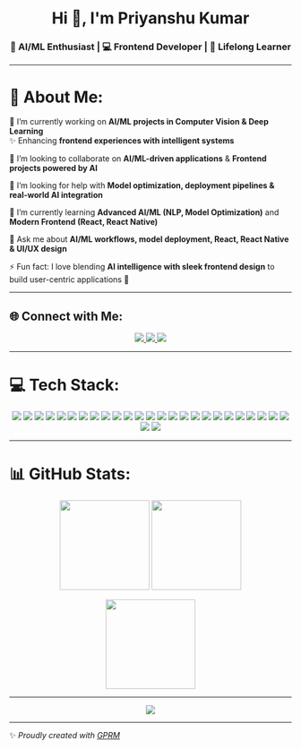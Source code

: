 <h1 align="center">Hi 👋, I'm Priyanshu Kumar</h1>
<h3 align="center">🚀 AI/ML Enthusiast | 💻 Frontend Developer | 🌟 Lifelong Learner</h3>

---

# 💫 About Me:
🔭 I’m currently working on **AI/ML projects in Computer Vision & Deep Learning**  
✨ Enhancing **frontend experiences with intelligent systems**  

🤝 I’m looking to collaborate on **AI/ML-driven applications** & **Frontend projects powered by AI**  

👐 I’m looking for help with **Model optimization, deployment pipelines & real-world AI integration**  

🌱 I’m currently learning **Advanced AI/ML (NLP, Model Optimization)** and **Modern Frontend (React, React Native)**  

💬 Ask me about **AI/ML workflows, model deployment, React, React Native & UI/UX design**  

⚡ Fun fact: I love blending **AI intelligence with sleek frontend design** to build user-centric applications 🚀  

---

## 🌐 Connect with Me:
<p align="center">
  <a href="https://linkedin.com/in/priyanshukumar062003" target="_blank">
    <img src="https://img.shields.io/badge/LinkedIn-%230077B5.svg?&style=for-the-badge&logo=linkedin&logoColor=white" />
  </a>
  <a href="https://instagram.com/priyanshu._in_" target="_blank">
    <img src="https://img.shields.io/badge/Instagram-%23E4405F.svg?&style=for-the-badge&logo=instagram&logoColor=white" />
  </a>
  <a href="mailto:priyanshukumarx7814@gmail.com" target="_blank">
    <img src="https://img.shields.io/badge/Email-D14836?style=for-the-badge&logo=gmail&logoColor=white" />
  </a>
</p>

---

# 💻 Tech Stack:
<p align="center">
  
  <!-- Programming -->
  <img src="https://img.shields.io/badge/C-%2300599C.svg?style=for-the-badge&logo=c&logoColor=white"/> 
  <img src="https://img.shields.io/badge/C++-%2300599C.svg?style=for-the-badge&logo=c%2B%2B&logoColor=white"/> 
  <img src="https://img.shields.io/badge/Python-3670A0?style=for-the-badge&logo=python&logoColor=ffdd54"/> 

  <!-- Frontend -->
  <img src="https://img.shields.io/badge/HTML5-%23E34F26.svg?style=for-the-badge&logo=html5&logoColor=white"/> 
  <img src="https://img.shields.io/badge/CSS3-%231572B6.svg?style=for-the-badge&logo=css3&logoColor=white"/> 
  <img src="https://img.shields.io/badge/JavaScript-%23323330.svg?style=for-the-badge&logo=javascript&logoColor=%23F7DF1E"/> 
  <img src="https://img.shields.io/badge/React-%2320232a.svg?style=for-the-badge&logo=react&logoColor=%2361DAFB"/> 
  <img src="https://img.shields.io/badge/React_Native-%2320232a.svg?style=for-the-badge&logo=react&logoColor=%2361DAFB"/> 
  <img src="https://img.shields.io/badge/Next.js-black?style=for-the-badge&logo=next.js&logoColor=white"/> 
  <img src="https://img.shields.io/badge/Vite-%23646CFF.svg?style=for-the-badge&logo=vite&logoColor=white"/> 
  <img src="https://img.shields.io/badge/Bootstrap-%238511FA.svg?style=for-the-badge&logo=bootstrap&logoColor=white"/> 

  <!-- Backend -->
  <img src="https://img.shields.io/badge/Flask-%23000.svg?style=for-the-badge&logo=flask&logoColor=white"/> 
  <img src="https://img.shields.io/badge/FastAPI-005571?style=for-the-badge&logo=fastapi"/> 
  <img src="https://img.shields.io/badge/Firebase-%23039BE5.svg?style=for-the-badge&logo=firebase"/> 

  <!-- AI/ML -->
  <img src="https://img.shields.io/badge/TensorFlow-%23FF6F00.svg?style=for-the-badge&logo=TensorFlow&logoColor=white"/> 
  <img src="https://img.shields.io/badge/PyTorch-%23EE4C2C.svg?style=for-the-badge&logo=PyTorch&logoColor=white"/> 
  <img src="https://img.shields.io/badge/Keras-%23D00000.svg?style=for-the-badge&logo=Keras&logoColor=white"/> 
  <img src="https://img.shields.io/badge/scikit--learn-%23F7931E.svg?style=for-the-badge&logo=scikit-learn&logoColor=white"/> 
  <img src="https://img.shields.io/badge/Numpy-%23013243.svg?style=for-the-badge&logo=numpy&logoColor=white"/> 
  <img src="https://img.shields.io/badge/Pandas-%23150458.svg?style=for-the-badge&logo=pandas&logoColor=white"/> 
  <img src="https://img.shields.io/badge/Matplotlib-%23ffffff.svg?style=for-the-badge&logo=Matplotlib&logoColor=black"/> 
  <img src="https://img.shields.io/badge/SciPy-%230C55A5.svg?style=for-the-badge&logo=scipy&logoColor=white"/> 
  <img src="https://img.shields.io/badge/Anaconda-%2344A833.svg?style=for-the-badge&logo=anaconda&logoColor=white"/> 

  <!-- Tools -->
  <img src="https://img.shields.io/badge/Git-%23F05033.svg?style=for-the-badge&logo=git&logoColor=white"/> 
  <img src="https://img.shields.io/badge/NPM-%23CB3837.svg?style=for-the-badge&logo=npm&logoColor=white"/> 
  <img src="https://img.shields.io/badge/Socket.io-black?style=for-the-badge&logo=socket.io&badgeColor=010101"/> 
  <img src="https://img.shields.io/badge/Figma-%23F24E1E.svg?style=for-the-badge&logo=figma&logoColor=white"/> 
</p>

---

# 📊 GitHub Stats:
<p align="center">
  <img src="https://github-readme-stats.vercel.app/api?username=PriyanshuKumarx&theme=dark&hide_border=false&include_all_commits=true&count_private=true" height="160px"/>
  <img src="https://nirzak-streak-stats.vercel.app/?user=PriyanshuKumarx&theme=dark&hide_border=false" height="160px"/>
</p>

<p align="center">
  <img src="https://github-readme-stats.vercel.app/api/top-langs/?username=PriyanshuKumarx&theme=dark&hide_border=false&include_all_commits=true&count_private=true&layout=compact" height="160px"/>
</p>

---

<p align="center">
  <img src="https://visitcount.itsvg.in/api?id=PriyanshuKumarx&icon=5&color=6" />
</p>

---
✨ _Proudly created with [GPRM](https://gprm.itsvg.in)_  
